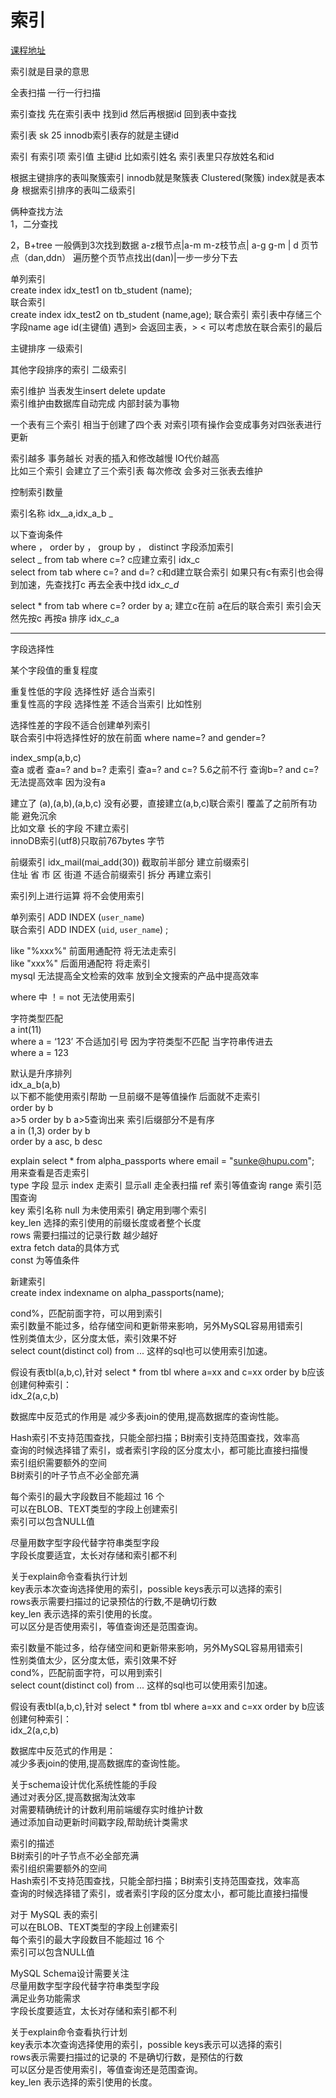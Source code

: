 # 索引

[课程地址](http://mooc.study.163.com/learn/NEU-1000080001?tid=2001223005#/learn/content?type=detail&id=2001414084)

索引就是目录的意思

全表扫描  一行一行扫描

索引查找  先在索引表中 找到id 然后再根据id 回到表中查找

索引表 sk 25  innodb索引表存的就是主键id

索引 有索引项 索引值 主键id    比如索引姓名 索引表里只存放姓名和id

根据主键排序的表叫聚簇索引 innodb就是聚簇表   Clustered\(聚簇\) index就是表本身 根据索引排序的表叫二级索引

俩种查找方法  
1，二分查找

2，B+tree  一般俩到3次找到数据  a-z根节点\|a-m m-z枝节点\| a-g g-m \| d 页节点（dan,ddn） 遍历整个页节点找出\(dan\)\|一步一步分下去

单列索引  
create index idx\_test1 on tb\_student \(name\);  
联合索引  
create index idx\_test2 on tb\_student \(name,age\); 联合索引  索引表中存储三个字段name age id\(主键值\)
遇到> 会返回主表，> < 可以考虑放在联合索引的最后

主键排序 一级索引

其他字段排序的索引  二级索引

索引维护 当表发生insert delete update  
索引维护由数据库自动完成 内部封装为事物

一个表有三个索引 相当于创建了四个表  对索引项有操作会变成事务对四张表进行更新

索引越多  事务越长 对表的插入和修改越慢 IO代价越高  
比如三个索引 会建立了三个索引表 每次修改 会多对三张表去维护

控制索引数量

索引名称 idx\__a,idx\_a\_b _

以下查询条件  
where ， order by ， group by  ， distinct 字段添加索引  
select _ from tab where c=?  c应建立索引  idx_c  
select  from tab where c=?  and d=? c和d建立联合索引 如果只有c有索引也会得到加速，先查找打c 再去全表中找d  idx\__c\_d_

select \* from tab where c=? order by a; 建立c在前 a在后的联合索引 索引会天然先按c 再按a 排序 idx\__c_\_a

---

字段选择性

某个字段值的重复程度

重复性低的字段 选择性好 适合当索引  
重复性高的字段  选择性差  不适合当索引 比如性别

选择性差的字段不适合创建单列索引  
联合索引中将选择性好的放在前面  where name=? and gender=?

index\_smp\(a,b,c\)  
查a 或者 查a=? and b=? 走索引  查a=? and c=? 5.6之前不行  查询b=? and c=? 无法提高效率 因为没有a

建立了 \(a\),\(a,b\),\(a,b,c\) 没有必要，直接建立\(a,b,c\)联合索引 覆盖了之前所有功能 避免沉余  
比如文章 长的字段 不建立索引  
innoDB索引\(utf8\)只取前767bytes 字节

前缀索引  idx\_mail\(mai\_add\(30\)\) 截取前半部分 建立前缀索引  
住址 省 市 区 街道  不适合前缀索引  拆分 再建立索引

索引列上进行运算 将不会使用索引

单列索引    ADD INDEX \(`user_name`\)  
联合索引   ADD INDEX \(`uid`, `user_name`\) ;

like "%xxx%" 前面用通配符 将无法走索引  
like "xxx%"   后面用通配符 将走索引  
mysql 无法提高全文检索的效率  放到全文搜索的产品中提高效率

where 中 ！= not 无法使用索引

字符类型匹配  
a int\(11\)  
where a = ‘123’ 不合适加引号  因为字符类型不匹配 当字符串传进去  
where a = 123

默认是升序排列  
idx\_a\_b\(a,b\)  
以下都不能使用索引帮助  一旦前缀不是等值操作 后面就不走索引  
order by b  
a&gt;5 order by b  a&gt;5查询出来 索引后缀部分不是有序  
a in \(1,3\) order by b  
order by a asc, b desc

explain select \* from alpha\_passports where email = "sunke@hupu.com";  
用来查看是否走索引  
type 字段 显示 index  走索引  显示all 走全表扫描  ref 索引等值查询 range 索引范围查询  
key  索引名称 null 为未使用索引 确定用到哪个索引  
key\_len 选择的索引使用的前缀长度或者整个长度  
rows 需要扫描过的记录行数 越少越好  
extra fetch data的具体方式  
const 为等值条件

新建索引  
create index indexname on alpha\_passports\(name\);

cond%，匹配前面字符，可以用到索引  
索引数量不能过多，给存储空间和更新带来影响，另外MySQL容易用错索引  
性别类值太少，区分度太低，索引效果不好  
select count\(distinct col\) from ... 这样的sql也可以使用索引加速。

假设有表tbl\(a,b,c\),针对 select \* from tbl where a=xx and c=xx order by b应该创建何种索引：  
idx\_2\(a,c,b\)

数据库中反范式的作用是 减少多表join的使用,提高数据库的查询性能。

Hash索引不支持范围查找，只能全部扫描；B树索引支持范围查找，效率高  
查询的时候选择错了索引，或者索引字段的区分度太小，都可能比直接扫描慢  
索引组织需要额外的空间  
B树索引的叶子节点不必全部充满

每个索引的最大字段数目不能超过 16 个  
可以在BLOB、TEXT类型的字段上创建索引  
索引可以包含NULL值

尽量用数字型字段代替字符串类型字段  
字段长度要适宜，太长对存储和索引都不利

关于explain命令查看执行计划  
key表示本次查询选择使用的索引，possible keys表示可以选择的索引  
rows表示需要扫描过的记录预估的行数,不是确切行数  
key\_len 表示选择的索引使用的长度。  
可以区分是否使用索引，等值查询还是范围查询。

索引数量不能过多，给存储空间和更新带来影响，另外MySQL容易用错索引  
性别类值太少，区分度太低，索引效果不好  
cond%，匹配前面字符，可以用到索引  
select count\(distinct col\) from ... 这样的sql也可以使用索引加速。

假设有表tbl\(a,b,c\),针对 select \* from tbl where a=xx and c=xx order by b应该创建何种索引：  
idx\_2\(a,c,b\)

数据库中反范式的作用是：  
减少多表join的使用,提高数据库的查询性能。

关于schema设计优化系统性能的手段  
通过对表分区,提高数据淘汰效率  
对需要精确统计的计数利用前端缓存实时维护计数  
通过添加自动更新时间戳字段,帮助统计类需求

索引的描述  
B树索引的叶子节点不必全部充满  
索引组织需要额外的空间  
Hash索引不支持范围查找，只能全部扫描；B树索引支持范围查找，效率高  
查询的时候选择错了索引，或者索引字段的区分度太小，都可能比直接扫描慢

对于 MySQL 表的索引  
可以在BLOB、TEXT类型的字段上创建索引  
每个索引的最大字段数目不能超过 16 个  
索引可以包含NULL值

MySQL Schema设计需要关注  
尽量用数字型字段代替字符串类型字段  
满足业务功能需求  
字段长度要适宜，太长对存储和索引都不利

关于explain命令查看执行计划  
key表示本次查询选择使用的索引，possible keys表示可以选择的索引  
rows表示需要扫描过的记录的 不是确切行数，是预估的行数  
可以区分是否使用索引，等值查询还是范围查询。  
key\_len 表示选择的索引使用的长度。

